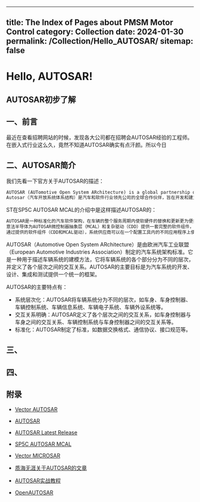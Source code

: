 
---
title: The Index of Pages about PMSM Motor Control
category: Collection
date: 2024-01-30
permalink: /Collection/Hello_AUTOSAR/
sitemap: false
---



# Hello, AUTOSAR!

AUTOSAR初步了解
--------------------------

## 一、前言
最近在查看招聘网站的时候，发现各大公司都在招聘会AUTOSAR经验的工程师。在嵌入式行业这么久，竟然不知道AUTOSAR确实有点汗颜。所以今日

## 二、AUTOSAR简介
我们先看一下官方关于AUTOSAR的描述：
```txt
AUTOSAR (AUTomotive Open System ARchitecture) is a global partnership of leading companies in the automotive and software industry to develop and establish the standardized software framework and open E/E system architecture for intelligent mobility.
Autosar（汽车开放系统体系结构）是汽车和软件行业领先公司的全球合作伙伴，旨在开发和建立标准化的软件框架和开放式E/E系统体系结构，以实现智能移动性。
```

ST在SP5C AUTOSAR MCAL的介绍中是这样描述AUTOSAR的：
```txt
AUTOSAR是一种标准化的汽车软件架构，在车辆的整个服务周期内使软硬件的替换和更新更为便捷。它支持从特定于ECU的软件开发转为面向应用的方法。
意法半导体为AUTOSAR微控制器抽象层（MCAL）和复杂驱动（CDD）提供一套完整的软件组件，以支持特定的硬件外设。
通过提供的软件组件（CDD和MCAL驱动），系统供应商可以在一个配置工具内的不同应用程序上使用一套标准化的基本软件驱动程序。
```



AUTOSAR（Automotive Open System ARchitecture）是由欧洲汽车工业联盟（European Automotive
Industries Association）制定的汽车系统架构标准。它是一种用于描述车辆系统的建模方法，它将车辆系统的各个部分分为不同的层次，并定义了各个层次之间的交互关系。AUTOSAR的主要目标是为汽车系统的开发、设计、集成和测试提供一个统一的框架。

AUTOSAR的主要特点有：

* 系统层次化：AUTOSAR将车辆系统分为不同的层次，如车身、车身控制器、车辆控制系统、车辆信息系统、车辆电子系统、车辆外设系统等。
* 交互关系明确：AUTOSAR定义了各个层次之间的交互关系，如车身控制器与车身之间的交互关系、车辆控制系统与车身控制器之间的交互关系等。
* 标准化：AUTOSAR制定了标准，如数据交换格式、通信协议、接口规范等。




## 三、


## 四、


## 附录
* [Vector AUTOSAR](https://www.vector.com/int/en/know-how/autosar/)
* [AUTOSAR](https://www.autosar.org/)
* [AUTOSAR Latest Release](https://www.autosar.org/search?tx_solr%5Bfilter%5D%5B0%5D=category%3AR23-11&tx_solr%5Bq%5D=)
* [SP5C AUTOSAR MCAL](https://www.st.com/zh/embedded-software/spc5-autosar-mcal.html)
* [Vector MICROSAR](https://www.vector.com/int/en/products/products-a-z/embedded-software/microsar/)

* [质海无涯关于AUTOSAR的文章](https://zhuanlan.zhihu.com/p/473204205)
* [AUTOSAR实战教程](http://lib.uml.com.cn/ebook/AUTOSAR/AUTOSAR12.asp)
* [OpenAUTOSAR](https://github.com/openAUTOSAR/classic-platform)
